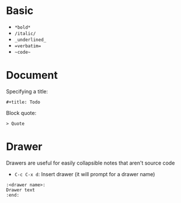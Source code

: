 # Basic

- `*bold*`
- `/italic/`
- `_underlined_`
- `=verbatim=`
- `~code~`

# Document

Specifying a title:

```
#+title: Todo
```

Block quote:

```
> Quote
```

# Drawer

Drawers are useful for easily collapsible notes that aren't source code

- `C-c C-x d`: Insert drawer (it will prompt for a drawer name)

```
:<drawer name>:
Drawer text
:end:
```
